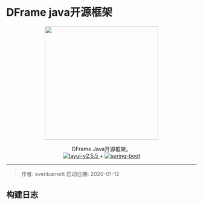 # DFrame java开源框架

<p align="center">
    <img src="https://s2.ax1x.com/2020/01/14/lbXHeO.png" width="300">
    <br>      
    <p align="center">
       DFrame Java开源框架。
        <br>
        <a href="https://www.layui.com">
            <img src="https://img.shields.io/badge/Layui-v2.5.5-brightgreen" alt="layui-v2.5.5">
        </a>  
        +
        <a href="http://spring.io/projects/spring-boot">
            <img src=https://img.shields.io/badge/SpringBoot-v2.1.2-blue" alt="spring-boot">
        </a>
    </p>
</p>

-----------------------------------------------------------------------------------------------

> 作者: svenbarnett
> 启动日期: 2020-01-12

## 构建日志

